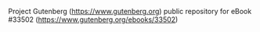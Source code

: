 Project Gutenberg (https://www.gutenberg.org) public repository for eBook #33502 (https://www.gutenberg.org/ebooks/33502)
